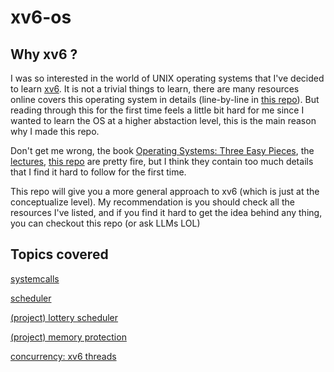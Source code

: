 # xv6-os

## Why xv6 ?

I was so interested in the world of UNIX operating systems that I've decided to learn [xv6](https://github.com/mit-pdos/xv6-public). It is not a trivial things to learn, there are many resources online covers this operating system in details (line-by-line in [this repo](https://github.com/palladian1/xv6-annotated/edit/main/README.md)). But reading through this for the first time feels a little bit hard for me since I wanted to learn the OS at a higher abstaction level, this is the main reason why I made this repo.

Don't get me wrong, the book [Operating Systems: Three Easy Pieces](https://pages.cs.wisc.edu/~remzi/OSTEP/), the [lectures](https://pages.cs.wisc.edu/~remzi/Classes/537/Spring2018/Discussion/videos.html), [this repo](https://github.com/palladian1/xv6-annotated/edit/main/README.md) are pretty fire, but I think they contain too much details that I find it hard to follow for the first time.

This repo will give you a more general approach to xv6 (which is just at the conceptualize level). My recommendation is you should check all the resources I've listed, and if you find it hard to get the idea behind any thing, you can checkout this repo (or ask LLMs LOL)

## Topics covered

[systemcalls](systemcalls.md)

[scheduler](scheduling.md)

[(project) lottery scheduler](lottery-scheduler.md)

[(project) memory protection](partof-memory.md)

[concurrency: xv6 threads](threads.md)
